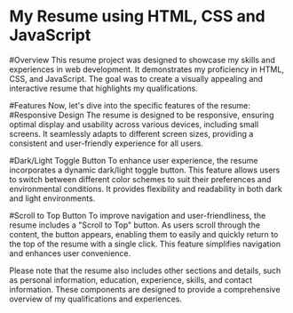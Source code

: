 # My Resume using HTML, CSS and JavaScript

#Overview
This resume project was designed to showcase my skills and experiences in web development. It demonstrates my proficiency in HTML, CSS, and JavaScript. The goal was to create a visually appealing and interactive resume that highlights my qualifications.

#Features
Now, let's dive into the specific features of the resume:
#Responsive Design
The resume is designed to be responsive, ensuring optimal display and usability across various devices, including small screens. It seamlessly adapts to different screen sizes, providing a consistent and user-friendly experience for all users.

#Dark/Light Toggle Button
To enhance user experience, the resume incorporates a dynamic dark/light toggle button. This feature allows users to switch between different color schemes to suit their preferences and environmental conditions. It provides flexibility and readability in both dark and light environments.

#Scroll to Top Button
To improve navigation and user-friendliness, the resume includes a "Scroll to Top" button. As users scroll through the content, the button appears, enabling them to easily and quickly return to the top of the resume with a single click. This feature simplifies navigation and enhances user convenience.

Please note that the resume also includes other sections and details, such as personal information, education, experience, skills, and contact information. These components are designed to provide a comprehensive overview of my qualifications and experiences.
